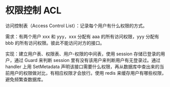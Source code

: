 # 权限控制 ACL

访问控制表（Access Control List）：记录每个用户有什么权限的方式。

需求：有两个用户 xxx 和 yyy，xxx 分配有 aaa 的所有访问权限，yyy 分配有 bbb 的所有访问权限。彼此不能访问对方的接口。

实现：建立用户表、权限表、用户-权限的中间表，使用 session 存储已登录的用户，通过 Guard 来判断 session 里有没有该用户来判断用户有无登录过。通过 handler 上用 SetMetadata 声明该接口需要什么权限，再从数据库中查出来的当前用户的权限做对比，有相应权限才会放行。使用 redis 来缓存用户有哪些权限，避免频繁查数据库。
